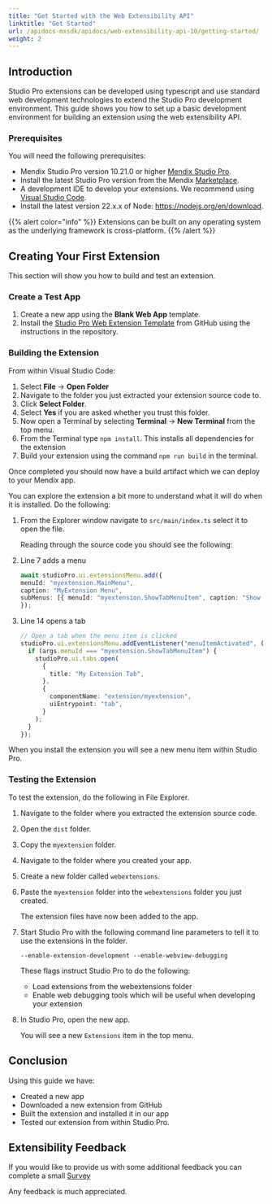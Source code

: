 ```yaml
---
title: "Get Started with the Web Extensibility API"
linktitle: "Get Started"
url: /apidocs-mxsdk/apidocs/web-extensibility-api-10/getting-started/
weight: 2
---
```


## Introduction

Studio Pro extensions can be developed using typescript and use standard web development technologies to extend the Studio Pro development environment. This guide shows you how to set up a basic development environment for building an extension using the web extensibility API.

### Prerequisites

You will need the following prerequisites:

* Mendix Studio Pro version 10.21.0 or higher [Mendix Studio Pro](https://marketplace.mendix.com/link/studiopro). 
* Install the latest Studio Pro version from the Mendix [Marketplace](https://marketplace.mendix.com/link/studiopro/).
* A development IDE to develop your extensions. We recommend using [Visual Studio Code](https://code.visualstudio.com/).
* Install the latest version 22.x.x of Node: https://nodejs.org/en/download.

{{% alert color="info" %}}
Extensions can be built on any operating system as the underlying framework is cross-platform.
{{% /alert %}}

## Creating Your First Extension

This section will show you how to build and test an extension.

### Create a Test App

1. Create a new app using the **Blank Web App** template.
1. Install the [Studio Pro Web Extension Template](https://github.com/mendix/web-extension-template) from GitHub using the instructions in the repository.

### Building the Extension

From within Visual Studio Code:

1. Select **File** -> **Open Folder**
1. Navigate to the folder you just extracted your extension source code to.
1. Click **Select Folder**.
1. Select **Yes** if you are asked whether you trust this folder.
1. Now open a Terminal by selecting **Terminal** -> **New Terminal** from the top menu.
1. From the Terminal type `npm install`. This installs all dependencies for the extension
1. Build your extension using the command `npm run build` in the terminal.

Once completed you should now have a build artifact which we can deploy to your Mendix app.

You can explore the extension a bit more to understand what it will do when it is installed. Do the following:

1. From the Explorer window navigate to `src/main/index.ts` select it to open the file.

    Reading through the source code you should see the following:

1. Line 7 adds a menu

    ```typescript
    await studioPro.ui.extensionsMenu.add({
    menuId: "myextension.MainMenu",
    caption: "MyExtension Menu",
    subMenus: [{ menuId: "myextension.ShowTabMenuItem", caption: "Show tab" }],
    });
    ```

1. Line 14 opens a tab

    ```typescript
    // Open a tab when the menu item is clicked
    studioPro.ui.extensionsMenu.addEventListener("menuItemActivated", (args) => {
      if (args.menuId === "myextension.ShowTabMenuItem") {
        studioPro.ui.tabs.open(
          {
            title: "My Extension Tab",
          },
          {
            componentName: "extension/myextension",
            uiEntrypoint: "tab",
          }
        );
      }
    });
    ```

When you install the extension you will see a new menu item within Studio Pro.

### Testing the Extension

To test the extension, do the following in File Explorer.

1. Navigate to the folder where you extracted the extension source code.
1. Open the `dist` folder.
1. Copy the `myextension` folder.
1. Navigate to the folder where you created your app.
1. Create a new folder called `webextensions`.
1. Paste the `myextension` folder into the `webextensions` folder you just created.

    The extension files have now been added to the app.
    
1. Start Studio Pro with the following command line parameters to tell it to use the extensions in the folder.

    `--enable-extension-development --enable-webview-debugging`

    These flags instruct Studio Pro to do the following:

    * Load extensions from the webextensions folder
    * Enable web debugging tools which will be useful when developing your extension

1. In Studio Pro, open the new app. 

    You will see a new `Extensions` item in the top menu.

## Conclusion

Using this guide we have:

* Created a new app
* Downloaded a new extension from GitHub
* Built the extension and installed it in our app
* Tested our extension from within Studio Pro.

## Extensibility Feedback

If you would like to provide us with some additional feedback you can complete a small [Survey](https://survey.alchemer.eu/s3/90801191/Extensibility-Feedback)

Any feedback is much appreciated.
